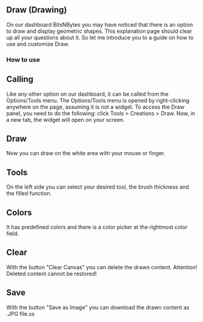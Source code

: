 ## Draw (Drawing)
On our dashboard BitsNBytes you may have noticed that there is an option to draw and display geometric shapes. This explanation page should clear up all your questions about it. So let me introduce you to a guide on how to use and customize Draw.

### How to use
## Calling
Like any other option on our dashboard, it can be called from the Options/Tools menu. The Options/Tools menu is opened by right-clicking anywhere on the page, assuming it is not a widget. To access the Draw panel, you need to do the following: click Tools > Creations > Draw. Now, in a new tab, the widget will open on your screen. 

## Draw
Now you can draw on the white area with your mouse or finger.

## Tools
On the left side you can select your desired tool, the brush thickness and the filled function. 

## Colors
It has predefined colors and there is a color picker at the rightmost color field. 

## Clear
With the button "Clear Canvas" you can delete the drawn content.
Attention! Deleted content cannot be restored!

## Save
With the button "Save as Image" you can download the drawn content as .JPG file.ss